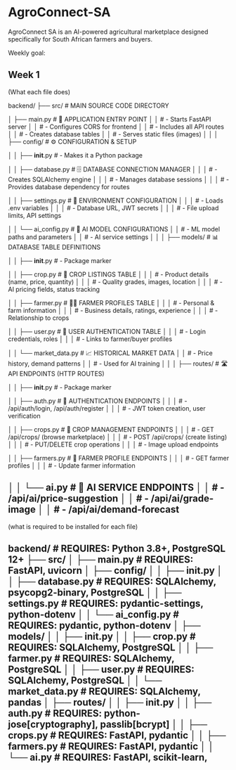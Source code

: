 # AgroConnect-SA
AgroConnect SA is an AI-powered agricultural marketplace designed specifically for South African farmers and buyers.

Weekly goal:

Week 1
---------------------------------------------------------------------------------------------------
(What each file does)

backend/
├── src/                          # MAIN SOURCE CODE DIRECTORY

│   ├── main.py                   # 🚀 APPLICATION ENTRY POINT
│   │                             # - Starts FastAPI server
│   │                             # - Configures CORS for frontend
│   │                             # - Includes all API routes
│   │                             # - Creates database tables
│   │                             # - Serves static files (images)
│   │
│   ├── config/                   # ⚙️ CONFIGURATION & SETUP

│   │   ├── __init__.py           # - Makes it a Python package

│   │   ├── database.py           # 🗄️ DATABASE CONNECTION MANAGER
│   │   │                         # - Creates SQLAlchemy engine
│   │   │                         # - Manages database sessions
│   │   │                         # - Provides database dependency for routes

│   │   ├── settings.py           # 🔧 ENVIRONMENT CONFIGURATION
│   │   │                         # - Loads .env variables
│   │   │                         # - Database URL, JWT secrets
│   │   │                         # - File upload limits, API settings

│   │   └── ai_config.py          # 🤖 AI MODEL CONFIGURATIONS
│   │                             # - ML model paths and parameters
│   │                             # - AI service settings
│   │
│   ├── models/                   # 📊 DATABASE TABLE DEFINITIONS

│   │   ├── __init__.py           # - Package marker

│   │   ├── crop.py               # 🌾 CROP LISTINGS TABLE
│   │   │                         # - Product details (name, price, quantity)
│   │   │                         # - Quality grades, images, location
│   │   │                         # - AI pricing fields, status tracking

│   │   ├── farmer.py             # 👨‍🌾 FARMER PROFILES TABLE
│   │   │                         # - Personal & farm information
│   │   │                         # - Business details, ratings, experience
│   │   │                         # - Relationship to crops

│   │   ├── user.py               # 👤 USER AUTHENTICATION TABLE
│   │   │                         # - Login credentials, roles
│   │   │                         # - Links to farmer/buyer profiles

│   │   └── market_data.py        # 📈 HISTORICAL MARKET DATA
│   │                             # - Price history, demand patterns
│   │                             # - Used for AI training
│   │
│   ├── routes/                   # 🛣️ API ENDPOINTS (HTTP ROUTES)

│   │   ├── __init__.py           # - Package marker

│   │   ├── auth.py               # 🔐 AUTHENTICATION ENDPOINTS
│   │   │                         # - /api/auth/login, /api/auth/register
│   │   │                         # - JWT token creation, user verification

│   │   ├── crops.py              # 🌱 CROP MANAGEMENT ENDPOINTS
│   │   │                         # - GET /api/crops/ (browse marketplace)
│   │   │                         # - POST /api/crops/ (create listing)
│   │   │                         # - PUT/DELETE crop operations
│   │   │                         # - Image upload endpoints

│   │   ├── farmers.py            # 🚜 FARMER PROFILE ENDPOINTS
│   │   │                         # - GET farmer profiles
│   │   │                         # - Update farmer information

│   │   └── ai.py                 # 🔮 AI SERVICE ENDPOINTS
│   │                             # - /api/ai/price-suggestion
│   │                             # - /api/ai/grade-image
│   │                             # - /api/ai/demand-forecast
-----------------------------------------------------------------------------------------------


(what is required to be installed for each file)

backend/                          # REQUIRES: Python 3.8+, PostgreSQL 12+
├── src/
│   ├── main.py                   # REQUIRES: FastAPI, uvicorn
│   ├── config/
│   │   ├── __init__.py
│   │   ├── database.py           # REQUIRES: SQLAlchemy, psycopg2-binary, PostgreSQL
│   │   ├── settings.py           # REQUIRES: pydantic-settings, python-dotenv
│   │   └── ai_config.py          # REQUIRES: pydantic, python-dotenv
│   ├── models/
│   │   ├── __init__.py
│   │   ├── crop.py               # REQUIRES: SQLAlchemy, PostgreSQL
│   │   ├── farmer.py             # REQUIRES: SQLAlchemy, PostgreSQL
│   │   ├── user.py               # REQUIRES: SQLAlchemy, PostgreSQL
│   │   └── market_data.py        # REQUIRES: SQLAlchemy, pandas
│   ├── routes/
│   │   ├── __init__.py
│   │   ├── auth.py               # REQUIRES: python-jose[cryptography], passlib[bcrypt]
│   │   ├── crops.py              # REQUIRES: FastAPI, pydantic
│   │   ├── farmers.py            # REQUIRES: FastAPI, pydantic
│   │   └── ai.py                 # REQUIRES: FastAPI, scikit-learn, 
----------------------------------------------------------------------------------------------------------

